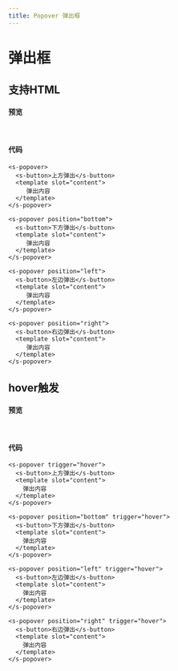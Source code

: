 ```yaml
---
title: Popover 弹出框
---
```


# 弹出框

## 支持HTML

#### 预览 
&nbsp;
<ClientOnly>
<popover-demo-1></popover-demo-1>
</ClientOnly>
#### 代码
```vue
<s-popover>
  <s-button>上方弹出</s-button>
  <template slot="content">
     弹出内容
  </template>
</s-popover>

<s-popover position="bottom">
  <s-button>下方弹出</s-button>
  <template slot="content">
     弹出内容
  </template>
</s-popover>

<s-popover position="left">
  <s-button>左边弹出</s-button>
  <template slot="content">
     弹出内容
  </template>
</s-popover>

<s-popover position="right">
  <s-button>右边弹出</s-button>
  <template slot="content">
     弹出内容
  </template>
</s-popover>
```

## hover触发

#### 预览 
&nbsp;
<ClientOnly>
<popover-demo-2></popover-demo-2>
</ClientOnly>
#### 代码
```vue
<s-popover trigger="hover">
  <s-button>上方弹出</s-button>
  <template slot="content">
    弹出内容
  </template>
</s-popover>

<s-popover position="bottom" trigger="hover">
  <s-button>下方弹出</s-button>
  <template slot="content">
    弹出内容
  </template>
</s-popover>

<s-popover position="left" trigger="hover">
  <s-button>左边弹出</s-button>
  <template slot="content">
    弹出内容
  </template>
</s-popover>

<s-popover position="right" trigger="hover">
  <s-button>右边弹出</s-button>
  <template slot="content">
    弹出内容
  </template>
</s-popover>
```
 
